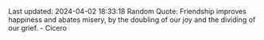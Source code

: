 Last updated: 2024-04-02 18:33:18
Random Quote: Friendship improves happiness and abates misery, by the doubling of our joy and the dividing of our grief. - Cicero